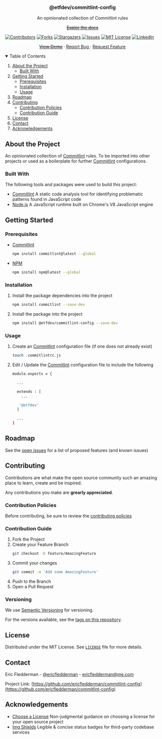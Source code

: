 <h3 align="center">@etfdev/commitlint-config</h3>

<p align="center">
  An opinionated collection of Commitlint rules
</p>

<p align="center">
  <a href="#"><strike>Explor the docs</strike></a>
</p>


<!-- PROJECT SHIELDS -->
[![Contributors][contributors-shield]][contributors-url]
[![Forks][forks-shield]][forks-url]
[![Stargazers][stars-shield]][stars-url]
[![Issues][issues-shield]][issues-url]
[![MIT License][license-shield]][license-url]
[![LinkedIn][linkedin-shield]][linkedin-url]

<p align="center">
  <a href="#"><strike>View Demo</strike></a>
  ·
  <a href="https://github.com/ericfledderman/commitlint-config/issues">
    Report Bug
  </a>
  ·
  <a href="https://github.com/ericfledderman/commitlint-config/issues">
    Request Feature
  </a>
</p>


<!-- TABLE OF CONTENTS -->
<details open="open">
  <summary>Table of Contents</summary>
  <ol>
    <li>
      <a href="#about-the-project">About the Project</a>
      <ul>
        <li><a href="#built-with">Built With</a></li>
      </ul>
    </li>
    <li>
      <a href="#getting-started">Getting Started</a>
      <ul>
        <li><a href="#prerequisites">Prerequisites</a></li>
        <li><a href="#installation">Installation</a></li>
        <li><a href="#usage">Usage</a></li>
      </ul>
    </li>
    <li><a href="#roadmap">Roadmap</a></li>
    <li>
      <a href="#contributing">Contributing</a>
      <ul>
        <li><a href="#contribution-policies">Contribution Policies</a></li>
        <li><a href="#contribution-guide">Contribution Guide</a></li>
      </ul>
    </li>
    <li><a href="#license">License</a></li>
    <li><a href="#contact">Contact</a></li>
    <li><a href="#acknowledgements">Acknowledgements</a></li>
  </ol>
</details>


<!-- ABOUT THE PROJECT -->
## About the Project

An opinionated collection of [Commitlint](https://commitlint.js.org) rules. To be imported into other projects or used as a boilerplate for further [Commitlint](https://commitlint.js.org) configurations.

### Built With

The following tools and packages were used to build this project:

* [Commitlint](https://commitlint.js.org)
  A static code analysis tool for identifying problematic patterns found in JavaScript code
* [Node.js](https://nodejs.org)
  A JavaScript runtime built on Chrome's V8 JavaScript engine


<!-- GETTING STARTED -->
## Getting Started

### Prerequisites

* [Commitlint](https://commitlint.js.org)
  ```sh
  npm install commitlint@latest --global
  ```
* [NPM](https://nodejs.org)
  ```sh
  npm install npm@latest --global
  ```

### Installation

1. Install the package dependencies into the project
   ```sh
   npm install commitlint --save-dev
   ```
2. Install the package into the project
   ```sh
   npm install @etfdev/commitlint-config --save-dev
   ```

### Usage

1. Create an [Commitlint](https://commitlint.js.org) configuration file (if one does not already exist)
   ```sh
   touch .commitlintrc.js
   ```
2. Edit / Update the [Commitlint](https://commitlint.js.org) configuration file to include the following
   ```sh
   module.exports = {

     ...

     extends : [
       ...

      '@etfdev'
     ]

     ...
   }
   ```


<!-- ROADMAP -->
## Roadmap

See the [open issues](https://github.com/ericfledderman/commitlint-config/issues) for a list of proposed features (and known issues)


<!-- CONTRIBUTING -->
## Contributing

Contributions are what make the open source community such an amazing place to learn, create and be inspired.

Any contributions you make are **grearly appreciated**.

### Contribution Policies

Before contributing, be sure to review the [contributing policies](https://github.com/ericfledderman/global-docs/blob/main/contributing/README.md)

### Contribution Guide

1. Fork the Project
2. Create your Feature Branch
   ```sh
   git checkout -b feature/AmazingFeature
   ```
3. Commit your changes
   ```sh
   git commit -m 'Add some AmazingFeature'
   ```
4. Push to the Branch
5. Open a Pull Request

### Versioning

We use [Semantic Versioning](http://semver.org/) for versioning.

For the versions available, see the [tags on this
repository](https://github.com/ericfledderman/commitlint-config/tags).


<!-- LICENSE -->
## License

Distributed under the MIT License. See [`LICENSE`](https://github.com/ericfledderman/global-docs/blob/main/markdown-licenses/mit/LICENSE.md) file for more details.


<!-- CONTACT -->
## Contact

Eric Fledderman - [@ericfledderman](https://twitter.com/ericfledderman) - ericfledderman@me.com

Project Link: [https://github.com/ericfledderman/commitlint-config](https://github.com/ericfledderman/commitlint-config)


<!-- ACKNOWLEDGEMENTS -->
## Acknowledgements

* [Choose a License](https://choosealicense.com)
   Non-judgmental guidance on choosing a license for your open source project
* [Img Shields](https://shields.io)
   Legible & concise status badges for third-party codebase services


<!-- MARKDOWN LINKS & IMAGES -->
<!-- https://www.markdownguide.org/basic-syntax/#reference-style-links -->
[contributors-shield]: https://img.shields.io/github/contributors/ericfledderman/commitlint-config.svg?style=for-the-badge
[contributors-url]: https://github.com/ericfledderman/commitlint-config/graphs/contributors
[forks-shield]: https://img.shields.io/github/forks/ericfledderman/commitlint-config.svg?style=for-the-badge
[forks-url]: https://github.com/ericfledderman/commitlint-config/network/memebers
[stars-shield]: https://img.shields.io/github/stars/ericfledderman/commitlint-config.svg?style=for-the-badge
[stars-url]: https://github.com/ericfledderman/commitlint-config/stargazers
[issues-shield]: https://img.shields.io/github/issues/ericfledderman/commitlint-config.svg?style=for-the-badge
[issues-url]: https://github.com/ericfledderman/commitlint-config/issues
[license-shield]: https://img.shields.io/github/license/ericfledderman/commitlint-config.svg?style=for-the-badge
[license-url]: https://github.com/ericfledderman/global-docs/blob/main/markdown-licenses/mit/LICENSE.md
[linkedin-shield]: https://img.shields.io/badge/-LinkedIn-black.svg?style=for-the-badge&logo=linkedin&colorB=555
[linkedin-url]: https://linkedin.com/in/ericfledderman
